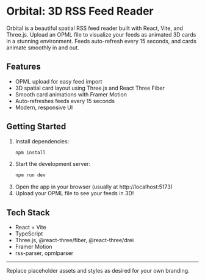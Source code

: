 # Orbital: 3D RSS Feed Reader

Orbital is a beautiful spatial RSS feed reader built with React, Vite, and Three.js. Upload an OPML file to visualize your feeds as animated 3D cards in a stunning environment. Feeds auto-refresh every 15 seconds, and cards animate smoothly in and out.

## Features
- OPML upload for easy feed import
- 3D spatial card layout using Three.js and React Three Fiber
- Smooth card animations with Framer Motion
- Auto-refreshes feeds every 15 seconds
- Modern, responsive UI

## Getting Started
1. Install dependencies:
   ```bash
   npm install
   ```
2. Start the development server:
   ```bash
   npm run dev
   ```
3. Open the app in your browser (usually at http://localhost:5173)
4. Upload your OPML file to see your feeds in 3D!

## Tech Stack
- React + Vite
- TypeScript
- Three.js, @react-three/fiber, @react-three/drei
- Framer Motion
- rss-parser, opmlparser

---

Replace placeholder assets and styles as desired for your own branding.
